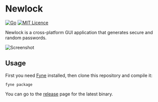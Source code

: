 # Newlock
[![Go](https://github.com/gospacedev/newlock/actions/workflows/go.yml/badge.svg)](https://github.com/gospacedev/newlock/actions/workflows/go.yml)
[![MIT Licence](https://img.shields.io/badge/License-MIT-blue)](https://opensource.org/licenses/mit-license.php)

Newlock is a cross-platform GUI application that generates secure and random passwords.

![Screenshot](https://user-images.githubusercontent.com/83633399/200332898-d163730f-9b90-433e-807e-1b8e6faabd88.png)

## Usage
First you need [Fyne](https://github.com/fyne-io/fyne) installed, then clone this repository and compile it:
```
fyne package
```

You can go to the [release](https://github.com/gocrazygh/newlock/releases) page for the latest binary.
